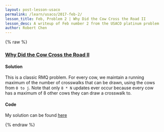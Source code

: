 ```yaml
---
layout: post-lesson-usaco
permalink: /learn/usaco/2017-feb-2/
lesson_title: Feb, Problem 2 | Why Did the Cow Cross the Road II
lesson_desc: A writeup of Feb number 2 from the USACO platinum problem set
author: Robert Chen
---
```


{% raw %}

### [Why Did the Cow Cross the Road II](http://usaco.org/index.php?page=viewproblem2&cpid=721)

#### Solution
This is a classic RMQ problem. For every cow, we maintain a running maximum of the number of crosswalks that can be drawn, using the cows from `0 to j`. Note that only `8 * N` updates ever occur because every cow has a maximum of 8 other cows they can draw a crosswalk to.
#### Code

My solution can be found [here](https://github.com/chen-robert/writeups/blob/master/usaco/2015/code/maxflow.java)

{% endraw %}
